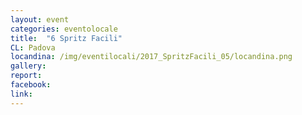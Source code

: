 ```yaml
---
layout: event
categories: eventolocale
title:  "6 Spritz Facili"
CL: Padova
locandina: /img/eventilocali/2017_SpritzFacili_05/locandina.png
gallery:
report:
facebook:
link: 
---
```




